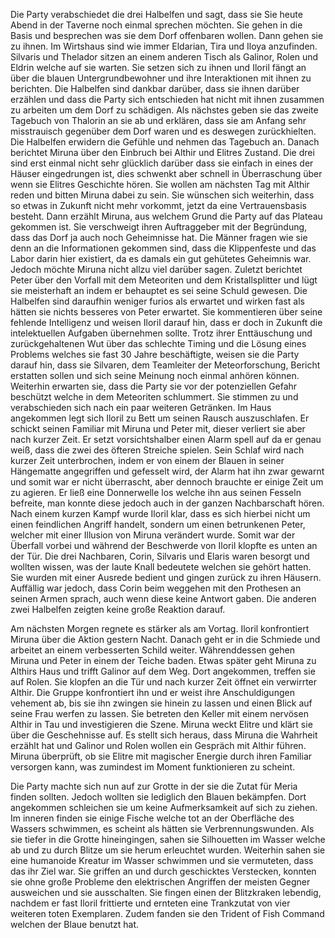 Die Party verabschiedet die drei Halbelfen und sagt, dass sie Sie heute Abend in der Taverne noch einmal sprechen möchten.
Sie gehen in die Basis und besprechen was sie dem Dorf offenbaren wollen.
Dann gehen sie zu ihnen. Im Wirtshaus sind wie immer Eldarian, Tira und Iloya anzufinden. Silvaris und Thelador sitzen an einem anderen Tisch als Galinor, Rolen und Eldrin welche auf sie warten.
Sie setzen sich zu ihnen und Iloril fängt an über die blauen Untergrundbewohner und ihre Interaktionen mit ihnen zu berichten. Die Halbelfen sind dankbar darüber, dass sie ihnen darüber erzählen und dass die Party sich entschieden hat nicht mit ihnen zusammen zu arbeiten um dem Dorf zu schädigen.
Als nächstes geben sie das zweite Tagebuch von Thalorin an sie ab und erklären, dass sie am Anfang sehr misstrauisch gegenüber dem Dorf waren und es deswegen zurückhielten. Die Halbelfen erwidern die Gefühle und nehmen das Tagebuch an.
Danach berichtet Miruna über den Einbruch bei Althir und Elitres Zustand. Die drei sind erst einmal nicht sehr glücklich darüber dass sie einfach in eines der Häuser eingedrungen ist, dies schwenkt aber schnell in Überraschung über wenn sie Elitres Geschichte hören. Sie wollen am nächsten Tag mit Althir reden und bitten Miruna dabei zu sein. Sie wünschen sich weiterhin, dass so etwas in Zukunft nicht mehr vorkommt, jetzt da eine Vertrauensbasis besteht.
Dann erzählt Miruna, aus welchem Grund die Party auf das Plateau gekommen ist. Sie verschweigt ihren Auftraggeber mit der Begründung, dass das Dorf ja auch noch Geheimnisse hat. Die Männer fragen wie sie denn an die Informationen gekommen sind, dass die Klippenfeste und das Labor darin hier existiert, da es damals ein gut gehütetes Geheimnis war. Jedoch möchte Miruna nicht allzu viel darüber sagen.
Zuletzt berichtet Peter über den Vorfall mit dem Meteoriten und dem Kristallsplitter und lügt sie meisterhaft an indem er behauptet es sei seine Schuld gewesen. Die Halbelfen sind daraufhin weniger furios als erwartet und wirken fast als hätten sie nichts besseres von Peter erwartet. Sie kommentieren über seine fehlende Intelligenz und weisen Iloril darauf hin, dass er doch in Zukunft die intelektuellen Aufgaben übernehmen sollte. Trotz ihrer Enttäuschung und zurückgehaltenen Wut über das schlechte Timing und die Lösung eines Problems welches sie fast 30 Jahre beschäftigte, weisen sie die Party darauf hin, dass sie Silvaren, dem Teamleiter der Meteorforschung, Bericht erstatten sollen und sich seine Meinung noch einmal anhören können. Weiterhin erwarten sie, dass die Party sie vor der potenziellen Gefahr beschützt welche in dem Meteoriten schlummert. Sie stimmen zu und verabschieden sich nach ein paar weiteren Getränken.
Im Haus angekommen legt sich Iloril zu Bett um seinen Rausch auszuschlafen. Er schickt seinen Familiar mit Miruna und Peter mit, dieser verliert sie aber nach kurzer Zeit. Er setzt vorsichtshalber einen Alarm spell auf da er genau weiß, dass die zwei des öfteren Streiche spielen.
Sein Schlaf wird nach kurzer Zeit unterbrochen, indem er von einem der Blauen in seiner Hängematte angegriffen und gefesselt wird, der Alarm hat ihn zwar gewarnt und somit war er nicht überrascht, aber dennoch brauchte er einige Zeit um zu agieren. Er ließ eine Donnerwelle los welche ihn aus seinen Fesseln befreite, man konnte diese jedoch auch in der ganzen Nachbarschaft hören. Nach einem kurzen Kampf wurde Iloril klar, dass es sich hierbei nicht um einen feindlichen Angriff handelt, sondern um einen betrunkenen Peter, welcher mit einer Illusion von Miruna verändert wurde. Somit war der Überfall vorbei und während der Beschwerde von Iloril klopfte es unten an der Tür. Die drei Nachbaren, Corin, Silvaris und Elaris waren besorgt und wollten wissen, was der laute Knall bedeutete welchen sie gehört hatten. Sie wurden mit einer Ausrede bedient und gingen zurück zu ihren Häusern. Auffällig war jedoch, dass Corin beim weggehen mit den Prothesen an seinen Armen sprach, auch wenn diese keine Antwort gaben. Die anderen zwei Halbelfen zeigten keine große Reaktion darauf.

Am nächsten Morgen regnete es stärker als am Vortag.
Iloril konfrontiert Miruna über die Aktion gestern Nacht.
Danach geht er in die Schmiede und arbeitet an einem verbesserten Schild weiter.
Währenddessen gehen Miruna und Peter in einem der Teiche baden.
Etwas später geht Miruna zu Althirs Haus und trifft Galinor auf dem Weg. Dort angekommen, treffen sie auf Rolen. Sie klopfen an die Tür und nach kurzer Zeit öffnet ein verwirrter Althir. Die Gruppe konfrontiert ihn und er weist ihre Anschuldigungen vehement ab, bis sie ihn zwingen sie hinein zu lassen und einen Blick auf seine Frau werfen zu lassen. 
Sie betreten den Keller mit einem nervösen Althir in Tau und investigieren die Szene.
Miruna weckt Elitre und klärt sie über die Geschehnisse auf. Es stellt sich heraus, dass Miruna die Wahrheit erzählt hat und Galinor und Rolen wollen ein Gespräch mit Althir führen. Miruna überprüft, ob sie Elitre mit magischer Energie durch ihren Familiar versorgen kann, was zumindest im Moment funktionieren zu scheint.

Die Party machte sich nun auf zur Grotte in der sie die Zutat für Meria finden sollten. Jedoch wollten sie lediglich den Blauen bekämpfen.
Dort angekommen schleichen sie um keine Aufmerksamkeit auf sich zu ziehen.
Im inneren finden sie einige Fische welche tot an der Oberfläche des Wassers schwimmen, es scheint als hätten sie Verbrennungswunden. Als sie tiefer in die Grotte hineingingen, sahen sie Silhouetten im Wasser welche ab und zu durch Blitze um sie herum erleuchtet wurden. Weiterhin sahen sie eine humanoide Kreatur im Wasser schwimmen und sie vermuteten, dass das ihr Ziel war. Sie griffen an und durch geschicktes Verstecken, konnten sie ohne große Probleme den elektrischen Angriffen der meisten Gegner ausweichen und sie ausschalten. Sie fingen einen der Blitzkraken lebendig, nachdem er fast Iloril frittierte und ernteten eine Trankzutat von vier weiteren toten Exemplaren. Zudem fanden sie den Trident of Fish Command welchen der Blaue benutzt hat.
